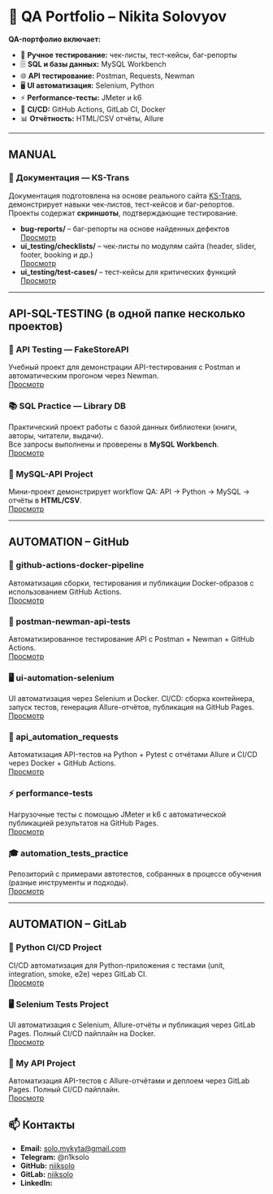 # 🧪 QA Portfolio – Nikita Solovyov

**QA-портфолио включает:**

- 📝 **Ручное тестирование:** чек-листы, тест-кейсы, баг-репорты  
- 🗄️ **SQL и базы данных:**  MySQL Workbench 
- 🌐 **API тестирование:** Postman, Requests, Newman  
- 🖥️ **UI автоматизация:** Selenium, Python  
- ⚡ **Performance-тесты:**  JMeter и k6
- 🐳 **CI/CD:** GitHub Actions, GitLab CI, Docker  
- 📊 **Отчётность:** HTML/CSV отчёты, Allure  
---

## MANUAL

### 📝 Документация — KS-Trans
Документация подготовлена на основе реального сайта [KS-Trans](https://ks-trans.org), демонстрирует навыки чек-листов, тест-кейсов и баг-репортов.  
Проекты содержат **скриншоты**, подтверждающие тестирование.

- **bug-reports/** – баг-репорты на основе найденных дефектов  
  [Просмотр](https://github.com/niiksolo/Manual-QA-Portfolio/blob/main/bug-reports/README.md)
- **ui_testing/checklists/** – чек-листы по модулям сайта (header, slider, footer, booking и др.)  
  [Просмотр](https://github.com/niiksolo/Manual-QA-Portfolio/blob/main/ui_testing/checklists/README.md)
- **ui_testing/test-cases/** – тест-кейсы для критических функций  
  [Просмотр](https://github.com/niiksolo/Manual-QA-Portfolio/blob/main/ui_testing/test-cases/README.md)

---

## API-SQL-TESTING (в одной папке несколько проектов)

### 🧪 API Testing — FakeStoreAPI
Учебный проект для демонстрации API-тестирования с Postman и автоматическим прогоном через Newman.  
[Просмотр](https://github.com/niiksolo/Manual-QA-Portfolio/blob/main/api-sql-testing/postman/README.md)

### 📚 SQL Practice — Library DB
Практический проект работы с базой данных библиотеки (книги, авторы, читатели, выдачи).  
Все запросы выполнены и проверены в **MySQL Workbench**.  
[Просмотр](https://github.com/niiksolo/Manual-QA-Portfolio/blob/main/api-sql-testing/SQL-library/README.md)

### 🐍 MySQL-API Project
Мини-проект демонстрирует workflow QA: API → Python → MySQL → отчёты в **HTML/CSV**.  
[Просмотр](https://github.com/niiksolo/Manual-QA-Portfolio/blob/main/api-sql-testing/Mysql-api/README.md)

---

## AUTOMATION – GitHub

### 🐳 github-actions-docker-pipeline
Автоматизация сборки, тестирования и публикации Docker-образов с использованием GitHub Actions.  
[Просмотр](https://github.com/niiksolo/github-actions-docker-pipeline)

### 📝 postman-newman-api-tests
Автоматизированное тестирование API с Postman + Newman + GitHub Actions.  
[Просмотр](https://github.com/niiksolo/postman-newman-api-tests)

### 🖥 ui-automation-selenium
UI автоматизация через Selenium и Docker. CI/CD: сборка контейнера, запуск тестов, генерация Allure-отчётов, публикация на GitHub Pages.  
[Просмотр](https://github.com/niiksolo/ui-automation-selenium)

### 🐍 api_automation_requests
Автоматизация API-тестов на Python + Pytest с отчётами Allure и CI/CD через Docker + GitHub Actions.  
[Просмотр](https://github.com/niiksolo/api_automation_requests)

### ⚡ performance-tests
Нагрузочные тесты с помощью JMeter и k6 с автоматической публикацией результатов на GitHub Pages.  
[Просмотр](https://github.com/niiksolo/performance-tests)

### 🎓 automation_tests_practice
Репозиторий с примерами автотестов, собранных в процессе обучения (разные инструменты и подходы).  
[Просмотр](https://github.com/niiksolo/automation_tests_practice)

---

## AUTOMATION – GitLab

### 🐍 Python CI/CD Project
CI/CD автоматизация для Python-приложения с тестами (unit, integration, smoke, e2e) через GitLab CI.  
[Просмотр](https://gitlab.com/niiksolo/my-project)

### 🖥 Selenium Tests Project
UI автоматизация с Selenium, Allure-отчёты и публикация через GitLab Pages. Полный CI/CD пайплайн на Docker.  
[Просмотр](https://gitlab.com/niiksolo/ci-cd)

### 🐍 My API Project
Автоматизация API-тестов с Allure-отчётами и деплоем через GitLab Pages. Полный CI/CD пайплайн.  
[Просмотр](https://gitlab.com/niiksolo/api-ci)


## 📫 Контакты
- **Email:** solo.mykyta@gmail.com  
- **Telegram:** @n1ksolo 
- **GitHub:** [niiksolo](https://github.com/niiksolo)  
- **GitLab:** [niiksolo](https://gitlab.com/niiksolo)  
- **LinkedIn:** 